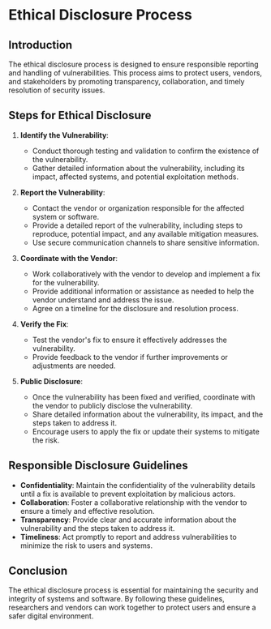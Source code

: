 # Ethical Disclosure Process

## Introduction

The ethical disclosure process is designed to ensure responsible reporting and handling of vulnerabilities. This process aims to protect users, vendors, and stakeholders by promoting transparency, collaboration, and timely resolution of security issues.

## Steps for Ethical Disclosure

1. **Identify the Vulnerability**: 
   - Conduct thorough testing and validation to confirm the existence of the vulnerability.
   - Gather detailed information about the vulnerability, including its impact, affected systems, and potential exploitation methods.

2. **Report the Vulnerability**:
   - Contact the vendor or organization responsible for the affected system or software.
   - Provide a detailed report of the vulnerability, including steps to reproduce, potential impact, and any available mitigation measures.
   - Use secure communication channels to share sensitive information.

3. **Coordinate with the Vendor**:
   - Work collaboratively with the vendor to develop and implement a fix for the vulnerability.
   - Provide additional information or assistance as needed to help the vendor understand and address the issue.
   - Agree on a timeline for the disclosure and resolution process.

4. **Verify the Fix**:
   - Test the vendor's fix to ensure it effectively addresses the vulnerability.
   - Provide feedback to the vendor if further improvements or adjustments are needed.

5. **Public Disclosure**:
   - Once the vulnerability has been fixed and verified, coordinate with the vendor to publicly disclose the vulnerability.
   - Share detailed information about the vulnerability, its impact, and the steps taken to address it.
   - Encourage users to apply the fix or update their systems to mitigate the risk.

## Responsible Disclosure Guidelines

- **Confidentiality**: Maintain the confidentiality of the vulnerability details until a fix is available to prevent exploitation by malicious actors.
- **Collaboration**: Foster a collaborative relationship with the vendor to ensure a timely and effective resolution.
- **Transparency**: Provide clear and accurate information about the vulnerability and the steps taken to address it.
- **Timeliness**: Act promptly to report and address vulnerabilities to minimize the risk to users and systems.

## Conclusion

The ethical disclosure process is essential for maintaining the security and integrity of systems and software. By following these guidelines, researchers and vendors can work together to protect users and ensure a safer digital environment.
